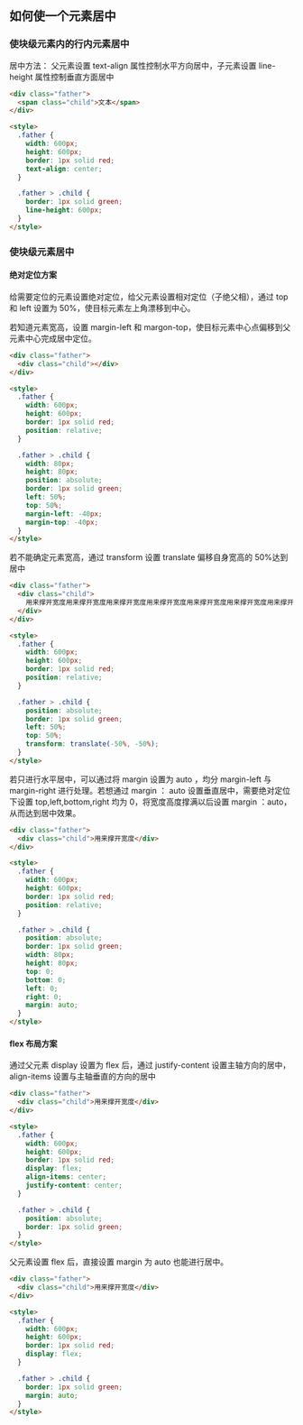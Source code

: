 ## 如何使一个元素居中

### 使块级元素内的行内元素居中

居中方法： 父元素设置 text-align 属性控制水平方向居中，子元素设置 line-height 属性控制垂直方面居中

```html
<div class="father">
  <span class="child">文本</span>
</div>

<style>
  .father {
    width: 600px;
    height: 600px;
    border: 1px solid red;
    text-align: center;
  }

  .father > .child {
    border: 1px solid green;
    line-height: 600px;
  }
</style>
```

### 使块级元素居中

#### 绝对定位方案

给需要定位的元素设置绝对定位，给父元素设置相对定位（子绝父相），通过 top 和 left 设置为 50%，使目标元素左上角漂移到中心。

若知道元素宽高，设置 margin-left 和 margon-top，使目标元素中心点偏移到父元素中心完成居中定位。

```html
<div class="father">
  <div class="child"></div>
</div>

<style>
  .father {
    width: 600px;
    height: 600px;
    border: 1px solid red;
    position: relative;
  }

  .father > .child {
    width: 80px;
    height: 80px;
    position: absolute;
    border: 1px solid green;
    left: 50%;
    top: 50%;
    margin-left: -40px;
    margin-top: -40px;
  }
</style>
```

若不能确定元素宽高，通过 transform 设置 translate 偏移自身宽高的 50%达到居中

```html
<div class="father">
  <div class="child">
    用来撑开宽度用来撑开宽度用来撑开宽度用来撑开宽度用来撑开宽度用来撑开宽度用来撑开宽度用来撑开宽度
  </div>
</div>

<style>
  .father {
    width: 600px;
    height: 600px;
    border: 1px solid red;
    position: relative;
  }

  .father > .child {
    position: absolute;
    border: 1px solid green;
    left: 50%;
    top: 50%;
    transform: translate(-50%, -50%);
  }
</style>
```

若只进行水平居中，可以通过将 margin 设置为 auto ，均分 margin-left 与 margin-right 进行处理。若想通过 margin ： auto 设置垂直居中，需要绝对定位下设置 top,left,bottom,right 均为 0，将宽度高度撑满以后设置 margin ：auto，从而达到居中效果。

```html
<div class="father">
  <div class="child">用来撑开宽度</div>
</div>

<style>
  .father {
    width: 600px;
    height: 600px;
    border: 1px solid red;
    position: relative;
  }

  .father > .child {
    position: absolute;
    border: 1px solid green;
    width: 80px;
    height: 80px;
    top: 0;
    bottom: 0;
    left: 0;
    right: 0;
    margin: auto;
  }
</style>
```

#### flex 布局方案

通过父元素 display 设置为 flex 后，通过 justify-content 设置主轴方向的居中，align-items 设置与主轴垂直的方向的居中

```html
<div class="father">
  <div class="child">用来撑开宽度</div>
</div>

<style>
  .father {
    width: 600px;
    height: 600px;
    border: 1px solid red;
    display: flex;
    align-items: center;
    justify-content: center;
  }

  .father > .child {
    position: absolute;
    border: 1px solid green;
  }
</style>
```

父元素设置 flex 后，直接设置 margin 为 auto 也能进行居中。

```html
<div class="father">
  <div class="child">用来撑开宽度</div>
</div>

<style>
  .father {
    width: 600px;
    height: 600px;
    border: 1px solid red;
    display: flex;
  }

  .father > .child {
    border: 1px solid green;
    margin: auto;
  }
</style>
```
